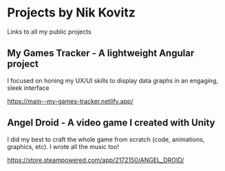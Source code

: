 # Projects by Nik Kovitz
Links to all my public projects

## My Games Tracker - A lightweight Angular project
I focused on honing my UX/UI skills to display data graphs in an engaging, sleek interface

https://main--my-games-tracker.netlify.app/

## Angel Droid - A video game I created with Unity
I did my best to craft the whole game from scratch (code, animations, graphics, etc).
I wrote all the music too!

https://store.steampowered.com/app/2172150/ANGEL_DROID/
